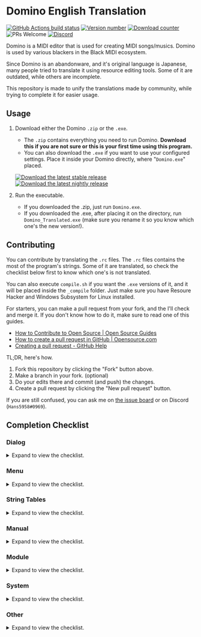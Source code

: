 
# Domino English Translation

<a href="https://github.com/Hans5958/Domino-English-Translation/actions/"><img src="https://img.shields.io/github/workflow/status/Hans5958/Domino-English-Translation/Deploy?style=flat-square" alt="GitHub Actions build status"></a> <a href="https://github.com/Hans5958/Domino-English-Translation/releases/"><img src="https://img.shields.io/github/v/release/Hans5958/Domino-English-Translation?style=flat-square" alt="Version number"></a> <a href="https://github.com/Hans5958/Domino-English-Translation/releases/"><img src="https://img.shields.io/github/downloads/Hans5958/Domino-English-Translation/total.svg?style=flat-square" alt="Download counter"></a> <img src="https://img.shields.io/badge/PRs-welcome-brightgreen.svg?style=flat-square" alt="PRs Welcome"> <a href="https://discord.gg/s42aft8"><img src="https://img.shields.io/discord/139268201803546624.svg?color=7289DA&style=flat-square" alt="Discord"></a>

Domino is a MIDI editor that is used for creating MIDI songs/musics. Domino is used by various blackers in the Black MIDI ecosystem.

Since Domino is an abandonware, and it's original language is Japanese, many people tried to translate it using resource editing tools. Some of it are outdated, while others are incomplete.

This repository is made to unify the translations made by community, while trying to complete it for easier usage.

## Usage

1. Download either the Domino ``.zip`` or the ``.exe``.  
    - The ``.zip`` contains everything you need to run Domino. __Download this if you are not sure or this is your first time using this program.__  
    - You can also download the ``.exe`` if you want to use your configured settings. Place it inside your Domino directly, where "``Domino.exe``" placed.

    <a href="https://github.com/Hans5958/Domino-English-Translation/releases/latest"><img src="https://img.shields.io/github/v/release/Hans5958/Domino-English-Translation?label=download&style=flat-square" alt="Download the latest stable release"></a> <a href="https://github.com/Hans5958/Domino-English-Translation/releases"><img src="https://img.shields.io/github/v/release/Hans5958/Domino-English-Translation?include_prereleases&label=download&style=flat-square" alt="Download the latest nightly release"></a>

2. Run the executable.
    - If you downloaded the .zip, just run ``Domino.exe``.
    - If you downloaded the .exe, after placing it on the directory, run ``Domino_Translated.exe`` (make sure you rename it so you know which one's the new version!).

## Contributing

You can contribute by translating the ``.rc`` files. The ``.rc`` files contains the most of the program's strings. Some of it are translated, so check the checklist below first to know which one's is not translated. 

You can also execute ``compile.sh`` if you want the ``.exe`` versions of it, and it will be placed inside the ``_compile`` folder. Just make sure you have Resoure Hacker and Windows Subsystem for Linux installed.

For starters, you can make a pull request from your fork, and the I'll check and merge it. If you don't know how to do it, make sure to read one of this guides.
- [How to Contribute to Open Source | Open Source Guides](https://opensource.guide/how-to-contribute/#opening-a-pull-request)
- [How to create a pull request in GitHub | Opensource.com](https://opensource.com/article/19/7/create-pull-request-github)
- [Creating a pull request - GitHub Help](https://help.github.com/en/github/collaborating-with-issues-and-pull-requests/creating-a-pull-request)

TL;DR, here's how.
1. Fork this repository by clicking the "Fork" button above.
2. Make a branch in your fork. (optional)
3. Do your edits there and commit (and push) the changes.
4. Create a pull request by clicking the "New pull request" button.

If you are still confused, you can ask me on [the issue board](https://github.com/Hans5958/Domino-English-Translation/issues) or on Discord (``Hans5958#0969``). 
<!-- You can contribute by following these steps.

1. Fork the master repository.  
You can do this by visit [the repository](https://github.com/Hans5958/Domino-English-Translation/) and click the "Fork" button.

2. Do the edits on the forked repository.  
After you forked the repository, you can edit whatever you want. Don't forget to commit it, of course.

3. Create a pull request.  
After that, you can create a pull request by clicking the "New pull request" button. Follow the steps and we will review it. -->

## Completion Checklist

### Dialog

<details><summary>Expand to view the checklist.</summary>

- [x] 100
- [x] 131
- [x] 132
- [x] 133
- [x] 134
- [x] 135
- [x] 136
- [x] 137
- [x] 138
- [x] 139
- [x] 144
- [x] 145
- [x] 146
- [x] 148
- [x] 149
- [x] 150
- [x] 151
- [x] 152
- [x] 153
- [x] 154
- [x] 155
- [ ] 156
- [ ] 157
- [ ] 158
- [x] 159
- [x] 160
- [x] 161
- [x] 162
- [x] 163
- [x] 164
- [ ] 165
- [x] 166
- [x] 167
- [x] 168
- [x] 169
- [ ] 170
- [ ] 171
- [x] 172
- [x] 173
- [ ] 174
- [ ] 187
- [x] 188
- [ ] 213
- [ ] 216
- [ ] 217
- [ ] 219
- [ ] 240
- [ ] 266
- [x] 267
- [x] 268
- [x] 269
- [ ] 270
- [ ] 272
- [x] 273
- [ ] 275
- [ ] 276
- [ ] 277
- [ ] 278
- [ ] 279
- [x] 280
- [x] 281
- [ ] 282
- [x] 283
- [x] 284
- [x] 285
- [x] 286
- [x] 288
- [x] 289
- [x] 290
- [x] 291
- [x] 292
- [x] 293
- [ ] 294
- [ ] 295
- [x] 296
- [ ] 297
- [x] 298
- [ ] 299
- [x] 300
- [ ] 301
- [ ] 302
- [ ] 303
- [ ] 304
- [ ] 305
- [ ] 306
- [ ] 307
- [ ] 308
- [ ] 309
- [ ] 310
- [ ] 311
- [ ] 312
- [ ] 313
- [ ] 314
- [ ] 315
- [ ] 316
- [ ] 317
- [ ] 318
- [ ] 319
- [ ] 320
- [ ] 321
- [ ] 322
- [ ] 323
- [ ] 324
- [ ] 325
- [ ] 326
- [x] 327

</details>

### Menu

<details><summary>Expand to view the checklist.</summary>

- [ ] 128
- [x] 130

</details>

### String Tables

<details><summary>Expand to view the checklist.</summary>

- [x] 1
- [x] 2
- [x] 3
- [x] 4
- [x] 5
- [x] 6
- [x] 7
- [x] 8
- [x] 9
- [x] 10
- [x] 11
- [x] 12
- [x] 13
- [x] 14
- [x] 15
- [x] 16
- [ ] 17
- [x] 18
- [ ] 19
- [x] 20
- [x] 21
- [x] 22
- [x] 23
- [x] 24
- [x] 25
- [x] 26
- [x] 27
- [ ] 28
- [ ] 29
- [ ] 30
- [ ] 31
- [ ] 32
- [x] 33
- [x] 34
- [x] 35
- [x] 36
- [x] 37
- [x] 38
- [x] 39
- [x] 40
- [x] 41
- [x] 42
- [x] 43
- [x] 44
- [x] 45
- [x] 46
- [x] 47
- [x] 48
- [x] 49
- [x] 50
- [x] 51
- [x] 52
- [x] 53

</details>

### Manual

<details><summary>Expand to view the checklist.</summary>

- [ ] index.html
- [ ] install.html
- [ ] module.html
- [ ] other.html
- [ ] use.html
- [ ] assets...

</details>

### Module

<details><summary>Expand to view the checklist.</summary>

- [ ] GMLevel1.xml
- [ ] ok_GSm.xml
- [ ] ok_XG2k.xml
- [ ] ok_XGb.xml
- [ ] SC-88Pro.xml
- [ ] SC-8850.xml

</details>

### System

<details><summary>Expand to view the checklist.</summary>

- [ ] CurveCustom.txt
- [ ] Exclusive.txt
- [ ] Formula.txt
- [ ] ParamMap.txt

</details>

### Other

<details><summary>Expand to view the checklist.</summary>

- [ ] readme.txt

</details>